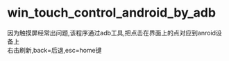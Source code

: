 # win_touch_control_android_by_adb
因为触摸屏经常出问题,该程序通过adb工具,把点击在界面上的点对应到anroid设备上<br/>
右击刷新,back=后退,esc=home键
